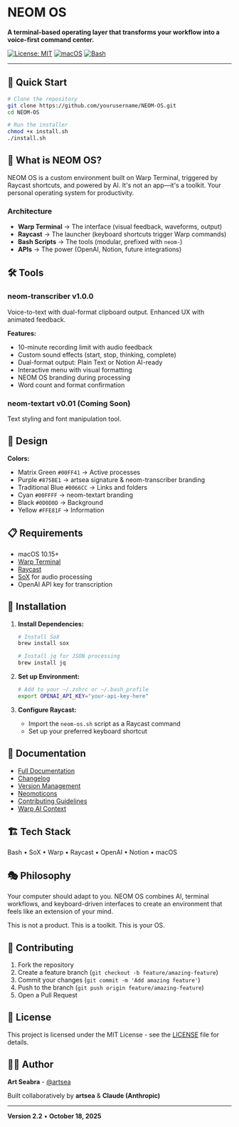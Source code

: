 # NEOM OS

**A terminal-based operating layer that transforms your workflow into a voice-first command center.**

[![License: MIT](https://img.shields.io/badge/License-MIT-yellow.svg)](https://opensource.org/licenses/MIT)
[![macOS](https://img.shields.io/badge/macOS-10.15+-blue.svg)](https://www.apple.com/macos/)
[![Bash](https://img.shields.io/badge/Shell-Bash-green.svg)](https://www.gnu.org/software/bash/)

---

## 🚀 Quick Start

```bash
# Clone the repository
git clone https://github.com/yourusername/NEOM-OS.git
cd NEOM-OS

# Run the installer
chmod +x install.sh
./install.sh
```

## 🎯 What is NEOM OS?

NEOM OS is a custom environment built on Warp Terminal, triggered by Raycast shortcuts, and powered by AI. It's not an app—it's a toolkit. Your personal operating system for productivity.

### Architecture

- **Warp Terminal** → The interface (visual feedback, waveforms, output)
- **Raycast** → The launcher (keyboard shortcuts trigger Warp commands)
- **Bash Scripts** → The tools (modular, prefixed with `neom-`)
- **APIs** → The power (OpenAI, Notion, future integrations)

## 🛠️ Tools

### neom-transcriber v1.0.0
Voice-to-text with dual-format clipboard output. Enhanced UX with animated feedback.

**Features:**
- 10-minute recording limit with audio feedback
- Custom sound effects (start, stop, thinking, complete)
- Dual-format output: Plain Text or Notion AI-ready
- Interactive menu with visual formatting
- NEOM OS branding during processing
- Word count and format confirmation

### neom-textart v0.01 (Coming Soon)
Text styling and font manipulation tool.

## 🎨 Design

**Colors:**
- Matrix Green `#00FF41` → Active processes
- Purple `#875BE1` → artsea signature & neom-transcriber branding
- Traditional Blue `#0066CC` → Links and folders
- Cyan `#00FFFF` → neom-textart branding
- Black `#0D0D0D` → Background
- Yellow `#FFE81F` → Information

## 📋 Requirements

- macOS 10.15+
- [Warp Terminal](https://www.warp.dev/)
- [Raycast](https://raycast.com/)
- [SoX](http://sox.sourceforge.net/) for audio processing
- OpenAI API key for transcription

## 🔧 Installation

1. **Install Dependencies:**
   ```bash
   # Install SoX
   brew install sox
   
   # Install jq for JSON processing
   brew install jq
   ```

2. **Set up Environment:**
   ```bash
   # Add to your ~/.zshrc or ~/.bash_profile
   export OPENAI_API_KEY="your-api-key-here"
   ```

3. **Configure Raycast:**
   - Import the `neom-os.sh` script as a Raycast command
   - Set up your preferred keyboard shortcut

## 📖 Documentation

- [Full Documentation](docs/NEOM-OS-Documentation.md)
- [Changelog](docs/CHANGELOG.md)
- [Version Management](docs/NEOM-OS-Version-Management.md)
- [Neomoticons](docs/NEOMOTICONS.md)
- [Contributing Guidelines](docs/CONTRIBUTING.md)
- [Warp AI Context](docs/WARP.md)

## 🏗️ Tech Stack

Bash • SoX • Warp • Raycast • OpenAI • Notion • macOS

## 🎭 Philosophy

Your computer should adapt to you. NEOM OS combines AI, terminal workflows, and keyboard-driven interfaces to create an environment that feels like an extension of your mind.

This is not a product. This is a toolkit. This is your OS.

## 🤝 Contributing

1. Fork the repository
2. Create a feature branch (`git checkout -b feature/amazing-feature`)
3. Commit your changes (`git commit -m 'Add amazing feature'`)
4. Push to the branch (`git push origin feature/amazing-feature`)
5. Open a Pull Request

## 📄 License

This project is licensed under the MIT License - see the [LICENSE](LICENSE) file for details.

## 👨‍💻 Author

**Art Seabra** - [@artsea](https://sn.ifth.is/art)

Built collaboratively by **artsea** & **Claude (Anthropic)**

---

**Version 2.2** • **October 18, 2025**
